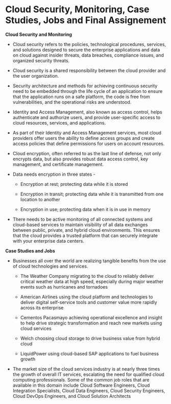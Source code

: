 # Cloud Security, Monitoring, Case Studies, Jobs and Final Assignement

__Cloud Security and Monitoring__

- Cloud security refers to the policies, technological procedures, services, and solutions designed to secure the enterprise applications and data on cloud against insider threats, data breaches, compliance issues, and organized security threats. 

- Cloud security is a shared responsibility between the cloud provider and the user organization. 

- Security architecture and methods for achieving continuous security need to be embedded through the life cycle of an application to ensure that the application runs on a safe platform, the code is free from vulnerabilities, and the operational risks are understood. 

- Identity and Access Management, also known as access control, helps authenticate and authorize users, and provide user-specific access to cloud resources, services, and applications.

- As part of their Identity and Access Management services, most cloud providers offer users the ability to define access groups and create access policies that define permissions for users on account resources.

- Cloud encryption, often referred to as the last line of defense, not only encrypts data, but also provides robust data access control, key management, and certificate management.

- Data needs encryption in three states - 

    - Encryption at rest; protecting data while it is stored

    - Encryption in transit; protecting data while it is transmitted from one location to another

    - Encryption in use; protecting data when it is in use in memory

- There needs to be active monitoring of all connected systems and cloud-based services to maintain visibility of all data exchanges between public, private, and hybrid cloud environments. This ensures that the cloud provides a trusted platform that can securely integrate with your enterprise data centers.

__Case Studies and Jobs__

- Businesses all over the world are realizing tangible benefits from the use of cloud technologies and services. 

    - The Weather Company migrating to the cloud to reliably deliver critical weather data at high speed, especially during major weather events such as hurricanes and tornadoes

    - American Airlines using the cloud platform and technologies to deliver digital self-service tools and customer value more rapidly across its enterprise

    - Cementos Pacasmayo achieving operational excellence and insight to help drive strategic transformation and reach new markets using cloud services

    - Welch choosing cloud storage to drive business value from hybrid cloud

    - LiquidPower using cloud-based SAP applications to fuel business growth 

- The market size of the cloud services industry is at nearly three times the growth of overall IT services, escalating the need for qualified cloud computing professionals. Some of the common job roles that are available in this domain include Cloud Software Engineers, Cloud Integration Specialists, Cloud Data Engineers, Cloud Security Engineers, Cloud DevOps Engineers, and Cloud Solution Architects